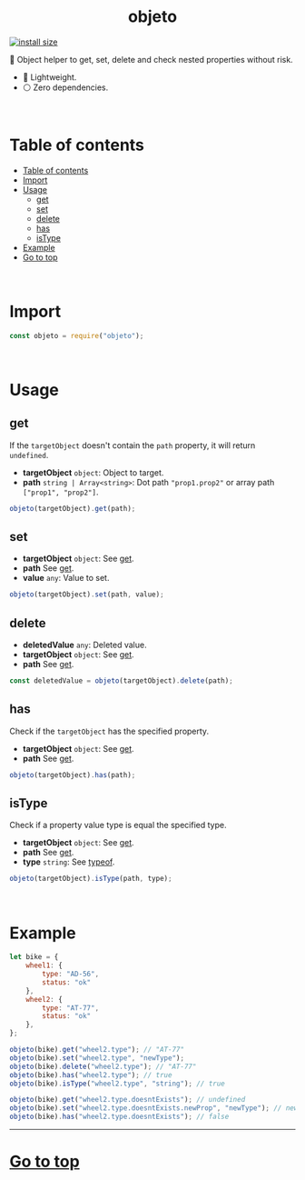 
<div style="text-align:center">
	<h1> objeto </h1>
</div>


[![install size](https://packagephobia.com/badge?p=objeto@latest)](https://packagephobia.com/result?p=objeto@latest)


🦺 Object helper to get, set, delete and check nested properties without risk.

- 🚀 Lightweight.
- ⚪️ Zero dependencies.



<br>



# Table of contents

<!-- @import "[TOC]" {cmd="toc" depthFrom=1 depthTo=6 orderedList=false} -->

<!-- code_chunk_output -->

- [Table of contents](#table-of-contents)
- [Import](#import)
- [Usage](#usage)
  - [get](#get)
  - [set](#set)
  - [delete](#delete)
  - [has](#has)
  - [isType](#istype)
- [Example](#example)
- [Go to top](#a-nametable-of-contentsago-to-toptable-of-contents)

<!-- /code_chunk_output -->



<br>



# Import

```js
const objeto = require("objeto");
```



<br>



# Usage

## get

If the `targetObject` doesn't contain the `path` property, it will return `undefined`.

- **targetObject** `object`: Object to target.
- **path** `string | Array<string>`: Dot path `"prop1.prop2"` or array path `["prop1", "prop2"]`.

```js
objeto(targetObject).get(path);
```

## set

- **targetObject** `object`: See [get](#get).
- **path** See [get](#get). 
- **value** `any`: Value to set.

```js
objeto(targetObject).set(path, value);
```

## delete

- **deletedValue** `any`: Deleted value.
- **targetObject** `object`: See [get](#get).
- **path** See [get](#get). 

```js
const deletedValue = objeto(targetObject).delete(path);
```

## has

Check if the `targetObject` has the specified property.

- **targetObject** `object`: See [get](#get).
- **path** See [get](#get). 

```js
objeto(targetObject).has(path);
```

## isType

Check if a property value type is equal the specified type.

- **targetObject** `object`: See [get](#get).
- **path** See [get](#get). 
- **type** `string`: See [typeof](https://developer.mozilla.org/en-US/docs/Web/JavaScript/Reference/Operators/typeof).

```js
objeto(targetObject).isType(path, type);
```



<br>



# Example

```js
let bike = {
	wheel1: {
		type: "AD-56",
		status: "ok"
	},
	wheel2: {
		type: "AT-77",
		status: "ok"
	},
};

objeto(bike).get("wheel2.type"); // "AT-77"
objeto(bike).set("wheel2.type", "newType");
objeto(bike).delete("wheel2.type"); // "AT-77"
objeto(bike).has("wheel2.type"); // true
objeto(bike).isType("wheel2.type", "string"); // true

objeto(bike).get("wheel2.type.doesntExists"); // undefined
objeto(bike).set("wheel2.type.doesntExists.newProp", "newType"); // new nested property is created
objeto(bike).has("wheel2.type.doesntExists"); // false
```



---



# <a name='table-of-contents'></a>[Go to top](#table-of-contents) 


